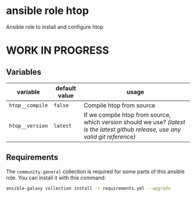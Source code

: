  ansible role htop
==================

Ansible role to install and configure htop

<h1>WORK IN PROGRESS</h1>

 Variables
-----------
| variable | default value | usage |
| -------- | ------------- | ----- |
| ``htop__compile`` | ``false`` | Compile htop from source |
| ``htop__version`` | ``latest`` | If we compile htop from source, which version should we use? *(latest is the latest github release, use any valid git reference)* |

## Requirements
The ``community.general`` collection is required for some parts of this ansible role.
You can install it with this command:
```bash
ansible-galaxy collection install -r requirements.yml --upgrade
```
